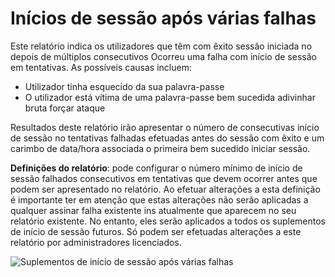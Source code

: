 <properties
    pageTitle="Suplementos de início de sessão após várias falhas"
    description="Um relatório que indica os utilizadores que têm com êxito sessão iniciada no depois de múltiplos consecutivos Ocorreu uma falha com início de sessão em tentativas."
    services="active-directory"
    documentationCenter=""
    authors="SSalahAhmed"
    manager="femila"
    editor=""/>

<tags
    ms.service="active-directory"
    ms.workload="identity"
    ms.tgt_pltfrm="na"
    ms.devlang="na"
    ms.topic="article"
    ms.date="03/04/2016"
    ms.author="saah;kenhoff"/>

# <a name="sign-ins-after-multiple-failures"></a>Inícios de sessão após várias falhas
Este relatório indica os utilizadores que têm com êxito sessão iniciada no depois de múltiplos consecutivos Ocorreu uma falha com início de sessão em tentativas. As possíveis causas incluem:

- Utilizador tinha esquecido da sua palavra-passe</li><li>O utilizador está vítima de uma palavra-passe bem sucedida adivinhar bruta forçar ataque

Resultados deste relatório irão apresentar o número de consecutivas início de sessão no tentativas falhadas efetuadas antes do sessão com êxito e um carimbo de data/hora associada o primeira bem sucedido iniciar sessão.

**Definições do relatório**: pode configurar o número mínimo de início de sessão falhados consecutivos em tentativas que devem ocorrer antes que podem ser apresentado no relatório. Ao efetuar alterações a esta definição é importante ter em atenção que estas alterações não serão aplicadas a qualquer assinar falha existente ins atualmente que aparecem no seu relatório existente. No entanto, eles serão aplicados a todos os suplementos de início de sessão futuros. Só podem ser efetuadas alterações a este relatório por administradores licenciados.


![Suplementos de início de sessão após várias falhas](./media/active-directory-reporting-sign-ins-after-multiple-failures/signInsAfterMultipleFailures.PNG)
